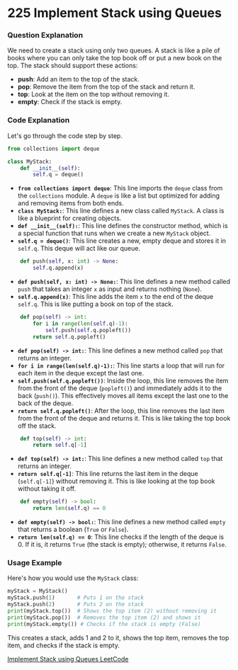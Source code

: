 # 225 Implement Stack using Queues 
 
### Question Explanation

We need to create a stack using only two queues. A stack is like a pile of books where you can only take the top book off or put a new book on the top. The stack should support these actions:

- **push**: Add an item to the top of the stack.
- **pop**: Remove the item from the top of the stack and return it.
- **top**: Look at the item on the top without removing it.
- **empty**: Check if the stack is empty.

### Code Explanation

Let's go through the code step by step.

```python
from collections import deque

class MyStack:
    def __init__(self):
        self.q = deque()

```

- **`from collections import deque`**: This line imports the `deque` class from the `collections` module. A `deque` is like a list but optimized for adding and removing items from both ends.
- **`class MyStack:`**: This line defines a new class called `MyStack`. A class is like a blueprint for creating objects.
- **`def __init__(self):`**: This line defines the constructor method, which is a special function that runs when we create a new `MyStack` object.
- **`self.q = deque()`**: This line creates a new, empty deque and stores it in `self.q`. This deque will act like our queue.

```python
    def push(self, x: int) -> None:
        self.q.append(x)

```

- **`def push(self, x: int) -> None:`**: This line defines a new method called `push` that takes an integer `x` as input and returns nothing (`None`).
- **`self.q.append(x)`**: This line adds the item `x` to the end of the deque `self.q`. This is like putting a book on top of the stack.

```python
    def pop(self) -> int:
        for i in range(len(self.q)-1):
            self.push(self.q.popleft())
        return self.q.popleft()

```

- **`def pop(self) -> int:`**: This line defines a new method called `pop` that returns an integer.
- **`for i in range(len(self.q)-1):`**: This line starts a loop that will run for each item in the deque except the last one.
- **`self.push(self.q.popleft())`**: Inside the loop, this line removes the item from the front of the deque (`popleft()`) and immediately adds it to the back (`push()`). This effectively moves all items except the last one to the back of the deque.
- **`return self.q.popleft()`**: After the loop, this line removes the last item from the front of the deque and returns it. This is like taking the top book off the stack.

```python
    def top(self) -> int:
        return self.q[-1]

```

- **`def top(self) -> int:`**: This line defines a new method called `top` that returns an integer.
- **`return self.q[-1]`**: This line returns the last item in the deque (`self.q[-1]`) without removing it. This is like looking at the top book without taking it off.

```python
    def empty(self) -> bool:
        return len(self.q) == 0

```

- **`def empty(self) -> bool:`**: This line defines a new method called `empty` that returns a boolean (`True` or `False`).
- **`return len(self.q) == 0`**: This line checks if the length of the deque is 0. If it is, it returns `True` (the stack is empty); otherwise, it returns `False`.

### Usage Example

Here's how you would use the `MyStack` class:

```python
myStack = MyStack()
myStack.push(1)       # Puts 1 on the stack
myStack.push(2)       # Puts 2 on the stack
print(myStack.top())  # Shows the top item (2) without removing it
print(myStack.pop())  # Removes the top item (2) and shows it
print(myStack.empty()) # Checks if the stack is empty (False)

```

This creates a stack, adds 1 and 2 to it, shows the top item, removes the top item, and checks if the stack is empty.

[Implement Stack using Queues LeetCode](https://leetcode.com/problems/implement-stack-using-queues/submissions/1348955664/)
